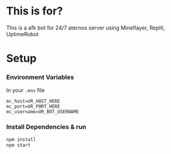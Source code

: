 # This is for?
This is a afk bot for 24/7 aternos server using Mineflayer, Replit, UptimeRobot
# Setup 
### Environment Variables
In your `.env` file
```env
mc_host=UR_HOST_HERE
mc_port=UR_PORT_HERE
mc_username=UR_BOT_USERNAME
```
### Install Dependencies & run
```sh
npm install
npm start
```
